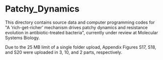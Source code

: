 # Patchy_Dynamics
This directory contains source data and computer programming codes for "A ‘rich-get-richer’ mechanism drives patchy dynamics and resistance evolution in antibiotic-treated bacteria", currently under review at Molecular Systems Biology. 

Due to the 25 MB limit of a single folder upload, Appendix Figures S17, S18, and S20 were uploaded in 3, 10, and 2 parts, respectively.

